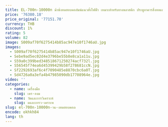 ```yaml
---
title: EL-700n-10000n ม้านั่งทดสอบคอลัมน์แนวตั้งไฟฟ้า เหมาะสําหรับยางพลาสติก ประตูอาคารสิ่งทอแสงและหน้าต่าง
price: '76380.18'
price_original: '77151.70'
currency: THB
discount: 1%
rating: 5
volume: 82
image: S009af70f6275414b85ac947e10f1746aU.jpg
images:
  - S009af70f6275414b85ac947e10f1746aU.jpg
  - Sebe9ad5ec02d4e3796be55b8e8ca1a11u.jpg
  - S59a0c399bed348518671250274acf732l.jpg
  - S56545f74ea6d45399429b58f278681ccN.jpg
  - Sf2292693af6c4f7090485e8870cbc6a0T.jpg
  - Sd4726a0a3efa4b47985090db17708964e.jpg
video: ''
categories:
  - name: เครื่องมือ
    slug: เคร-องม
  - name: วัดและการวิเคราะห์
    slug: ดและการว-เคราะห
slug: el-700n-10000n-าน-งทดสอบคอล
encode: okhkh84
lang: th
---
```

  